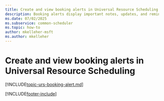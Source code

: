 ```yaml
---
title: Create and view booking alerts in Universal Resource Scheduling
description: Booking alerts display important notes, updates, and reminders on the schedule board. Create these alerts to ensure accurate and timely job completion.
ms.date: 07/02/2025
ms.subservice: common-scheduler
ms.topic: how-to
author: mkelleher-msft 
ms.author: mkelleher
---
```


# Create and view booking alerts in Universal Resource Scheduling

[!INCLUDE[topic-urs-booking-alert.md](../shared/urs/booking-alert.md)]

[!INCLUDE[footer-include](../includes/footer-banner.md)]
